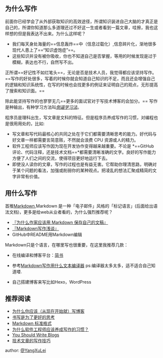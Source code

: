 

## 为什么写作

前面你已经学会了从外部获取知识的高效途径，所谓知识装进自己大脑的才真正是自己的，所谓你知道那么多道理还过不好这一生或者看到一篇文章，哇擦，我也这样想的但是我表达不出来。为什么这样呢？
 
- 我们每天身处海量的==信息轰炸==中（信息过载化）,信息碎片化，渐地很多现代人患上了==“知识虚饱症”==。 
- 这些知识并没有被你吸收，你也不知道自己是否掌握，等用的时候发现是过于模糊，表达也不行，自然写不出。

正所谓==好记性不如烂笔头==，无论是否是技术人员，我觉得都应该坚持写作。==写作的好处很多，写着的时候你就会知道自己知识的不足，而且还会增强自己的逻辑和知识系统性，在写的时候也会找更多的例证来证明自己的观点，无形提高了搜索和知识面。==

除此能坚持写作的也寥寥无几==更多的面试官对于写技术博客的会加分。== 写作是种输出，有种学习方法叫[*倒逼学习法*](http://www.jianshu.com/p/5aea7cabc642)。




程序员是理科出生，写文章是文科的特征。但是程序员养成写作的习惯，对编程也是很用用处的，比如:

- 写文章和写代码最核心的共同之处在于它们都需要清晰思考的能力。好代码与好文章一样都需要言简意赅，不然就会浪费 CPU 资源或人的精力。
- 软件工程师应该写作因为现在开发协作变得越来越重要。不论是 *==GitHub 评论、代码注释，还是技术文档==*都需要清晰准确的文字。良好的写作能力方便了人们之间的交流，使得项目更好地运行下去。
- 即使没人读你的文章，写作的过程也是有益无害。它帮助你理清思路，明确对于某个问题的看法，加强或削弱你的某种观点。把凌乱的想法汇聚成精简的文字非常有价值。<!-- 本段来自《程序员的自我修养》-->


## 用什么写作

首推[Markdown](https://zh.wikipedia.org/wiki/Markdown),Markdown 是一种「电子邮件」风格的「标记语言」(后面给出语法文档)，更多是给web从业者看的，为什么强烈推荐呢？

- [『为什么作家应该用 Markdown 保存自己的文稿』](http://www.jianshu.com/p/qqGjLN)
- [『Markdown写作浅谈』](http://www.jianshu.com/p/PpDNMG)  
- GitHub中README用Markdown编辑

Markdown只是个语言，在哪里写也很重要，在这里我推荐几款：  

- 在线编译和博客平台：[简书](www.jianshu.com)

- 参考[Markdown写作用什么文本编译器](https://www.zhihu.com/question/19637157) ps:编译器太多太多，适不适合自己知道喽.

- 自己搭建博客来写比如Hexo，WordPress





## 推荐阅读
- [为什么你应该（从现在开始就）写博客](http://mindhacks.cn/2009/02/15/why-you-should-start-blogging-now/)
- [书写是为了更好的思考](http://mindhacks.cn/2009/02/09/writing-is-better-thinking/)
- [Markdown 标准格式](http://jgm.github.io/stmd/spec.html)
- [为什么软件工程师应该养成写作的习惯？](http://www.36kr.com/p/218600.html)
- [You Should Write Blogs](https://sites.google.com/site/steveyegge2/you-should-write-blogs)
- [技术文章的写作技巧](http://www.philo.top/2015/02/19/%E6%8A%80%E6%9C%AF%E6%96%87%E7%AB%A0%E7%9A%84%E5%86%99%E4%BD%9C%E6%8A%80%E5%B7%A7/)

author: [@YangXuLei](https://www.github.com/Yangxulei)


